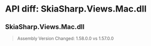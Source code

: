 # API diff: SkiaSharp.Views.Mac.dll

## SkiaSharp.Views.Mac.dll

> Assembly Version Changed: 1.58.0.0 vs 1.57.0.0

